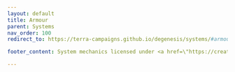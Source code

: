 ```yaml
---
layout: default
title: Armour
parent: Systems
nav_order: 100
redirect_to: https://terra-campaigns.github.io/degenesis/systems/#armour

footer_content: System mechanics licensed under <a href=\"https://creativecommons.org/licenses/by-sa/4.0\">CC-BY-SA 4.0</a>.

---
```

